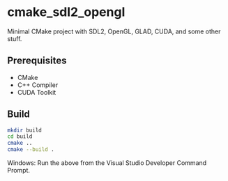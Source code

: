 # cmake_sdl2_opengl

Minimal CMake project with SDL2, OpenGL, GLAD, CUDA, and some other stuff.

## Prerequisites

- CMake
- C++ Compiler
- CUDA Toolkit

## Build

```bash
mkdir build
cd build
cmake ..
cmake --build .
```

Windows: Run the above from the Visual Studio Developer Command Prompt.

